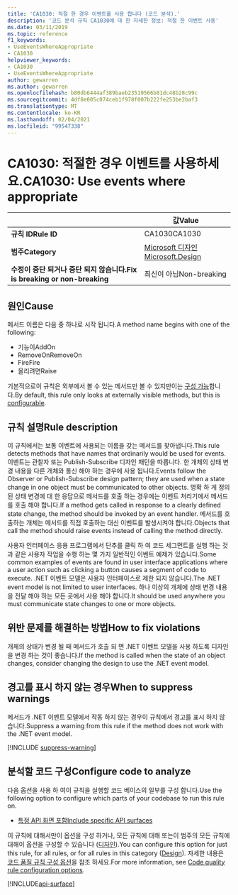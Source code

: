 ```yaml
---
title: 'CA1030: 적절 한 경우 이벤트를 사용 합니다 (코드 분석).'
description: '코드 분석 규칙 CA1030에 대 한 자세한 정보: 적절 한 이벤트 사용'
ms.date: 03/11/2019
ms.topic: reference
f1_keywords:
- UseEventsWhereAppropriate
- CA1030
helpviewer_keywords:
- CA1030
- UseEventsWhereAppropriate
author: gewarren
ms.author: gewarren
ms.openlocfilehash: b80db6444af389baeb23519566b81dc48b28c99c
ms.sourcegitcommit: 4df8e005c074ceb1f978f007b222fe253be2baf3
ms.translationtype: MT
ms.contentlocale: ko-KR
ms.lasthandoff: 02/04/2021
ms.locfileid: "99547338"
---
```

# <a name="ca1030-use-events-where-appropriate"></a><span data-ttu-id="5869e-103">CA1030: 적절한 경우 이벤트를 사용하세요.</span><span class="sxs-lookup"><span data-stu-id="5869e-103">CA1030: Use events where appropriate</span></span>

| | <span data-ttu-id="5869e-104">값</span><span class="sxs-lookup"><span data-stu-id="5869e-104">Value</span></span> |
|-|-|
| <span data-ttu-id="5869e-105">**규칙 ID**</span><span class="sxs-lookup"><span data-stu-id="5869e-105">**Rule ID**</span></span> |<span data-ttu-id="5869e-106">CA1030</span><span class="sxs-lookup"><span data-stu-id="5869e-106">CA1030</span></span>|
| <span data-ttu-id="5869e-107">**범주**</span><span class="sxs-lookup"><span data-stu-id="5869e-107">**Category**</span></span> |[<span data-ttu-id="5869e-108">Microsoft 디자인</span><span class="sxs-lookup"><span data-stu-id="5869e-108">Microsoft.Design</span></span>](design-warnings.md)|
| <span data-ttu-id="5869e-109">**수정이 중단 되거나 중단 되지 않습니다.**</span><span class="sxs-lookup"><span data-stu-id="5869e-109">**Fix is breaking or non-breaking**</span></span> |<span data-ttu-id="5869e-110">최신이 아님</span><span class="sxs-lookup"><span data-stu-id="5869e-110">Non-breaking</span></span>|

## <a name="cause"></a><span data-ttu-id="5869e-111">원인</span><span class="sxs-lookup"><span data-stu-id="5869e-111">Cause</span></span>

<span data-ttu-id="5869e-112">메서드 이름은 다음 중 하나로 시작 됩니다.</span><span class="sxs-lookup"><span data-stu-id="5869e-112">A method name begins with one of the following:</span></span>

- <span data-ttu-id="5869e-113">기능이</span><span class="sxs-lookup"><span data-stu-id="5869e-113">AddOn</span></span>
- <span data-ttu-id="5869e-114">RemoveOn</span><span class="sxs-lookup"><span data-stu-id="5869e-114">RemoveOn</span></span>
- <span data-ttu-id="5869e-115">Fire</span><span class="sxs-lookup"><span data-stu-id="5869e-115">Fire</span></span>
- <span data-ttu-id="5869e-116">올리려면</span><span class="sxs-lookup"><span data-stu-id="5869e-116">Raise</span></span>

<span data-ttu-id="5869e-117">기본적으로이 규칙은 외부에서 볼 수 있는 메서드만 볼 수 있지만이는 [구성 가능](#configure-code-to-analyze)합니다.</span><span class="sxs-lookup"><span data-stu-id="5869e-117">By default, this rule only looks at externally visible methods, but this is [configurable](#configure-code-to-analyze).</span></span>

## <a name="rule-description"></a><span data-ttu-id="5869e-118">규칙 설명</span><span class="sxs-lookup"><span data-stu-id="5869e-118">Rule description</span></span>

<span data-ttu-id="5869e-119">이 규칙에서는 보통 이벤트에 사용되는 이름을 갖는 메서드를 찾아냅니다.</span><span class="sxs-lookup"><span data-stu-id="5869e-119">This rule detects methods that have names that ordinarily would be used for events.</span></span> <span data-ttu-id="5869e-120">이벤트는 관찰자 또는 Publish-Subscribe 디자인 패턴을 따릅니다. 한 개체의 상태 변경 내용을 다른 개체와 통신 해야 하는 경우에 사용 됩니다.</span><span class="sxs-lookup"><span data-stu-id="5869e-120">Events follow the Observer or Publish-Subscribe design pattern; they are used when a state change in one object must be communicated to other objects.</span></span> <span data-ttu-id="5869e-121">명확 하 게 정의 된 상태 변경에 대 한 응답으로 메서드를 호출 하는 경우에는 이벤트 처리기에서 메서드를 호출 해야 합니다.</span><span class="sxs-lookup"><span data-stu-id="5869e-121">If a method gets called in response to a clearly defined state change, the method should be invoked by an event handler.</span></span> <span data-ttu-id="5869e-122">메서드를 호출하는 개체는 메서드를 직접 호출하는 대신 이벤트를 발생시켜야 합니다.</span><span class="sxs-lookup"><span data-stu-id="5869e-122">Objects that call the method should raise events instead of calling the method directly.</span></span>

<span data-ttu-id="5869e-123">사용자 인터페이스 응용 프로그램에서 단추를 클릭 하 여 코드 세그먼트를 실행 하는 것과 같은 사용자 작업을 수행 하는 몇 가지 일반적인 이벤트 예제가 있습니다.</span><span class="sxs-lookup"><span data-stu-id="5869e-123">Some common examples of events are found in user interface applications where a user action such as clicking a button causes a segment of code to execute.</span></span> <span data-ttu-id="5869e-124">.NET 이벤트 모델은 사용자 인터페이스로 제한 되지 않습니다.</span><span class="sxs-lookup"><span data-stu-id="5869e-124">The .NET event model is not limited to user interfaces.</span></span> <span data-ttu-id="5869e-125">하나 이상의 개체에 상태 변경 내용을 전달 해야 하는 모든 곳에서 사용 해야 합니다.</span><span class="sxs-lookup"><span data-stu-id="5869e-125">It should be used anywhere you must communicate state changes to one or more objects.</span></span>

## <a name="how-to-fix-violations"></a><span data-ttu-id="5869e-126">위반 문제를 해결하는 방법</span><span class="sxs-lookup"><span data-stu-id="5869e-126">How to fix violations</span></span>

<span data-ttu-id="5869e-127">개체의 상태가 변경 될 때 메서드가 호출 되 면 .NET 이벤트 모델을 사용 하도록 디자인을 변경 하는 것이 좋습니다.</span><span class="sxs-lookup"><span data-stu-id="5869e-127">If the method is called when the state of an object changes, consider changing the design to use the .NET event model.</span></span>

## <a name="when-to-suppress-warnings"></a><span data-ttu-id="5869e-128">경고를 표시 하지 않는 경우</span><span class="sxs-lookup"><span data-stu-id="5869e-128">When to suppress warnings</span></span>

<span data-ttu-id="5869e-129">메서드가 .NET 이벤트 모델에서 작동 하지 않는 경우이 규칙에서 경고를 표시 하지 않습니다.</span><span class="sxs-lookup"><span data-stu-id="5869e-129">Suppress a warning from this rule if the method does not work with the .NET event model.</span></span>

[!INCLUDE [suppress-warning](../../../../includes/code-analysis/suppress-warning.md)]

## <a name="configure-code-to-analyze"></a><span data-ttu-id="5869e-130">분석할 코드 구성</span><span class="sxs-lookup"><span data-stu-id="5869e-130">Configure code to analyze</span></span>

<span data-ttu-id="5869e-131">다음 옵션을 사용 하 여이 규칙을 실행할 코드 베이스의 일부를 구성 합니다.</span><span class="sxs-lookup"><span data-stu-id="5869e-131">Use the following option to configure which parts of your codebase to run this rule on.</span></span>

- [<span data-ttu-id="5869e-132">특정 API 화면 포함</span><span class="sxs-lookup"><span data-stu-id="5869e-132">Include specific API surfaces</span></span>](#include-specific-api-surfaces)

<span data-ttu-id="5869e-133">이 규칙에 대해서만이 옵션을 구성 하거나, 모든 규칙에 대해 또는이 범주의 모든 규칙에 대해이 옵션을 구성할 수 있습니다 ([디자인](design-warnings.md)).</span><span class="sxs-lookup"><span data-stu-id="5869e-133">You can configure this option for just this rule, for all rules, or for all rules in this category ([Design](design-warnings.md)).</span></span> <span data-ttu-id="5869e-134">자세한 내용은 [코드 품질 규칙 구성 옵션](../code-quality-rule-options.md)을 참조 하세요.</span><span class="sxs-lookup"><span data-stu-id="5869e-134">For more information, see [Code quality rule configuration options](../code-quality-rule-options.md).</span></span>

[!INCLUDE[api-surface](~/includes/code-analysis/api-surface.md)]
